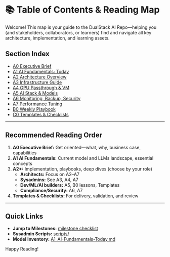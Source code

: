 # 📚 Table of Contents & Reading Map

Welcome! This map is your guide to the DualStack AI Repo—helping you (and stakeholders, collaborators, or learners) find and navigate all key architecture, implementation, and learning assets.

## Section Index

- [A0 Executive Brief](A0_Executive-Brief.md)  
- [A1 AI Fundamentals: Today](A1_AI-Fundamentals-Today.md)  
- [A2 Architecture Overview](A2_Architecture-Overview.md)  
- [A3 Infrastructure Guide](A3_Infrastructure_Guide.md)  
- [A4 GPU Passthrough & VM](.)  
- [A5 AI Stack & Models](.)  
- [A6 Monitoring, Backup, Security](.)  
- [A7 Performance Tuning](.)  
- [B0 Weekly Playbook](.)  
- [C0 Templates & Checklists](.)  

---

## Recommended Reading Order

1. **A0 Executive Brief:** Get oriented—what, why, business case, capabilities
2. **A1 AI Fundamentals:** Current model and LLMs landscape, essential concepts
3. **A2+:** Implementation, playbooks, deep dives (choose by your role)
    - **Architects:** Focus on A2–A7  
    - **Sysadmins:** See A3, A4, A7  
    - **Dev/ML/AI builders:** A5, B0 lessons, Templates
    - **Compliance/Security:** A6, A7
4. **Templates & Checklists:** For delivery, validation, and review

---

## Quick Links

- **Jump to Milestones:** [milestone checklist](/Planner/checklist.md)
- **Sysadmin Scripts:** [scripts/](scripts/)
- **Model Inventory:** [A1_AI-Fundamentals-Today.md](A1_AI-Fundamentals-Today.md#model-inventory)

Happy Reading!  
